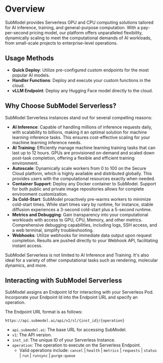 # Overview

SubModel provides Serverless GPU and CPU computing solutions tailored for AI inference, training, and general-purpose computation. With a pay-per-second pricing model, our platform offers unparalleled flexibility, dynamically scaling to meet the computational demands of AI workloads, from small-scale projects to enterprise-level operations.

## Usage Methods

- **Quick Deploy**: Utilize pre-configured custom endpoints for the most popular AI models.
- **Handler Functions**: Deploy and execute your custom functions in the cloud.
- **vLLM Endpoint**: Deploy any Hugging Face model directly to the cloud.

## Why Choose SubModel Serverless?

SubModel Serverless instances stand out for several compelling reasons:

- **AI Inference**: Capable of handling millions of inference requests daily, with scalability to billions, making it an optimal solution for machine learning inference tasks. This ensures cost-effective scaling for your machine learning inference needs.
- **AI Training**: Efficiently manage machine learning training tasks that can last up to 12 hours. GPUs are provisioned on-demand and scaled down post-task completion, offering a flexible and efficient training environment.
- **Autoscale**: Dynamically scale workers from 0 to 100 on the Secure Cloud platform, which is highly available and distributed globally. This provides users with the computational resources exactly when needed.
- **Container Support**: Deploy any Docker container to SubModel. Support for both public and private image repositories allows for complete environment customization.
- **3s Cold-Start**: SubModel proactively pre-warms workers to minimize cold-start times. While start times vary by runtime, for instance, stable diffusion experiences a 3-second cold-start plus a 5-second runtime.
- **Metrics and Debugging**: Gain transparency into your computational workloads with access to GPU, CPU, Memory, and other metrics. Comprehensive debugging capabilities, including logs, SSH access, and a web terminal, simplify troubleshooting.
- **Webhooks**: Utilize webhooks for immediate data output upon request completion. Results are pushed directly to your Webhook API, facilitating instant access.

SubModel Serverless is not limited to AI Inference and Training. It's also ideal for a variety of other computational tasks such as rendering, molecular dynamics, and more.

## Interacting with SubModel Serverless

SubModel assigns an Endpoint Id for interacting with your Serverless Pod. Incorporate your Endpoint Id into the Endpoint URL and specify an operation.

The Endpoint URL format is as follows:

```
https://api.submodel.ai/api/v1/sl/{inst_id}/{operation}
```

- `api.submodel.ai`: The base URL for accessing SubModel.
- `v1`: The API version.
- `inst_id`: The unique ID of your Serverless Instance.
- `operation`: The operation to execute on the Serverless Endpoint.
  - Valid operations include: <code>cancel</code> | <code>health</code> | <code>metrics</code> | <code>requests</code> | <code>status</code> | <code>run</code> | <code>runsync</code> | <code>purge-queue</code>
